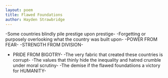 ```yaml
---
layout: poem
title: Flawed Foundations  
author: Hayden Strawbridge
---
```


-Some countries blindly pile prestige upon prestige-
-Forgetting or purposely overlooking what the country was built upon-
-POWER FROM FEAR-
-STRENGTH FROM DIVISION-
- PRIDE FROM BIGOTRY-
-The very fabric that created these countries is corrupt-
-The values that thinly hide the inequality and hatred crumble under moral scrutiny-
-The demise if the flawed foundatiions a victory for HUMANITY-

